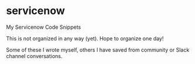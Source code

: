 # servicenow
My Servicenow Code Snippets

This is not organized in any way (yet). Hope to organize one day!

Some of these I wrote myself, others I have saved from community or Slack channel conversations. 
